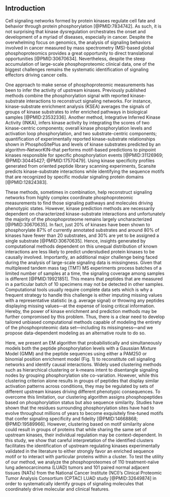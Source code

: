 ## Introduction

<!-- Kinase signaling / phophoproteomics in general -->

Cell signaling networks formed by protein kinases regulate cell fate and behavior through protein phosphorylation [@PMID:7834742]. As such, it is not surprising that kinase dysregulation orchestrates the onset and development of a myriad of diseases, especially in cancer. Despite the overwhelming focus on genomics, the analysis of signaling behaviors involved in cancer measured by mass spectrometry (MS)-based global phosphoproteomics provides a great opportunity to direct translational opportunities [@PMID:30670634]. Nevertheless, despite the steep accumulation of large-scale phosphoproteomic clinical data, one of the biggest challenges remains the systematic identification of signaling effectors driving cancer cells.

<!-- Current methods to analyze phosphoproteomics -->

One approach to make sense of phosphoproteomic measurements has been to infer the activity of upstream kinases. Previously published methods combine the phosphorylation signal with reported kinase-substrate interactions to reconstruct signaling networks. For instance, kinase-substrate enrichment analysis (KSEA) averages the signals of groups of kinase substrates to infer enriched pathways in biological samples [@PMID:23532336]. Another method, Integrative Inferred Kinase Activity (INKA), infers kinase activity by integrating the scores of two kinase-centric components; overall kinase phosphorylation levels and activation loop phosphorylation, and two substrate-centric components; quantification of experimentally reported kinase-substrate relationships shown in PhosphoSitePlus and levels of kinase substrates predicted by an algorithm–NetworKIN–that performs motif-based predictions to pinpoint kinases responsible for specific phosphorylation events [@PMID:31126969; @PMID:30445427; @PMID:17570479]. Using kinase specificity profiles generated from oriented peptide library scanning experiments, Scansite predicts kinase-substrate interactions while identifying the sequence motifs that are recognized by specific modular signaling protein domains [@PMID:12824383]. 

<!-- Limitations of these methods; (1) Kinase prediction bias (2) Data missingness -->

These methods, sometimes in combination, help reconstruct signaling networks from highly complex coordinate phosphoproteomic measurements to find those signaling pathways and molecules driving phenotypic states. However, kinase prediction methods are necessarily dependent on characterized kinase-substrate interactions and unfortunately the majority of the phosphoproteome remains largely uncharacterized [@PMID:30670635]. In fact, just 20% of kinases have been shown to phosphorylate 87% of currently annotated substrates and around 80% of kinases have fewer than 20 substrates, and 30% are yet to be assigned a single substrate [@PMID:30670635]. Hence, insights generated by computational methods dependent on this unequal distribution of known interactions are less likely to predict understudied protein kinases to be causally involved. Importantly, an additional major challenge being faced during the analysis of large-scale signaling data is missingness. Given that multiplexed tandem mass tag (TMT) MS experiments process batches of a limited number of samples at a time, the signaling coverage among samples is different [@PMID:19921851]. This means that peptides that are measured in a particular batch of 10 specimens may not be detected in other samples. Computational tools usually require complete data sets which is why a frequent strategy to handle this challenge is either imputing missing values with a representative statistic (e.g. average signal) or throwing any peptides displaying missing values––at the expense of losing critical information. Hereby, the power of kinase enrichment and prediction methods may be further compromised by this problem. Thus, there is a clear need to develop tailored unbiased computational methods capable of modeling the entirety of the phosphoproteomic data set––including its missingness––and we propose data-dependent modeling as an alternative route to do so.

<!-- Introduction to paper -->

Here, we present an EM algorithm that probabilistically and simultaneously models both the peptide phosphorylation levels with a Gaussian Mixture Model (GMM) and the peptide sequences using either a PAM250 or binomial position enrichment model (Fig. 1) to reconstitute cell signaling networks and identify causal interactions. Widely used clustering methods such as hierarchical clustering or k-means intent to disentangle signaling nodes by grouping phosphorylation site co-variation. However, while this clustering criterion alone results in groups of peptides that display similar activation patterns across conditions, they may be regulated by sets of different upstream kinases driving different phenotypic consequences. To overcome this limitation, our clustering algorithm assigns phosphopeptides based on phosphorylation status but also sequence similarity. Studies have shown that the residues surrounding phosphorylation sites have had to evolve throughout millions of years to become exquisitely fine-tuned motifs that confer signaling specificity and fidelity [@PMID:14668868; @PMID:19589966]. However, clustering based on motif similarity alone could result in groups of proteins that while sharing the same set of upstream kinases, their individual regulation may be context-dependent. In this study, we show that careful interpretation of the identified clusters facilitates the identification of upstream regulating kinases experimentally validated in the literature to either strongly favor an enriched sequence motif or to interact with particular proteins within a cluster. To test the utility of our method, we analyze the phosphoproteomes of 110 treatment-naïve lung adenocarcinoma (LUAD) tumors and 101 paired normal adjacent tissues (NATs) from the National Cancer Institute (NCI)’s Clinical Proteomic Tumor Analysis Consortium (CPTAC) LUAD study [@PMID:32649874] in order to systematically identify groups of signaling molecules that coordinately drive molecular and clinical features.
